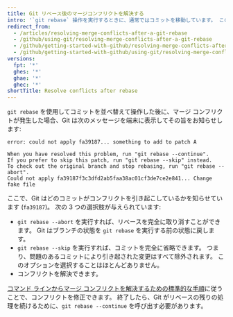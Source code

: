 ```yaml
---
title: Git リベース後のマージコンフリクトを解決する
intro: '`git rebase` 操作を実行するときに、通常ではコミットを移動しています。 このため、マージコンフリクトが発生する状況に陥る可能性があります。 つまり、同じファイルで 2 つのコミットにより同じ行が変更されたため、Git はどちらの変更を適用するのかわからないということです。'
redirect_from:
  - /articles/resolving-merge-conflicts-after-a-git-rebase
  - /github/using-git/resolving-merge-conflicts-after-a-git-rebase
  - /github/getting-started-with-github/resolving-merge-conflicts-after-a-git-rebase
  - /github/getting-started-with-github/using-git/resolving-merge-conflicts-after-a-git-rebase
versions:
  fpt: '*'
  ghes: '*'
  ghae: '*'
  ghec: '*'
shortTitle: Resolve conflicts after rebase
---
```


`git rebase` を使用してコミットを並べ替えて操作した後に、マージ コンフリクトが発生した場合、Git は次のメッセージを端末に表示してその旨をお知らせします:

```shell
error: could not apply fa39187... something to add to patch A

When you have resolved this problem, run "git rebase --continue".
If you prefer to skip this patch, run "git rebase --skip" instead.
To check out the original branch and stop rebasing, run "git rebase --abort".
Could not apply fa39187f3c3dfd2ab5faa38ac01cf3de7ce2e841... Change fake file
```

ここで、Git はどのコミットがコンフリクトを引き起こしているかを知らせています (`fa39187`)。 次の 3 つの選択肢が与えられています:

* `git rebase --abort` を実行すれば、リベースを完全に取り消すことができます。 Git はブランチの状態を `git rebase` を実行する前の状態に戻します。
* `git rebase --skip` を実行すれば、コミットを完全に省略できます。 つまり、問題のあるコミットにより引き起された変更はすべて除外されます。 このオプションを選択することはほとんどありません。
* コンフリクトを解決できます。

[コマンド ラインからマージ コンフリクトを解決するための標準的な手順](/github/collaborating-with-pull-requests/addressing-merge-conflicts/resolving-a-merge-conflict-using-the-command-line)に従うことで、コンフリクトを修正できます。 終了したら、Git がリベースの残りの処理を続けるために、`git rebase --continue` を呼び出す必要があります。
